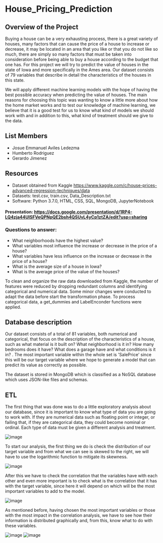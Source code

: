 # House_Pricing_Prediction

## Overview of the Project

Buying a house can be a very exhausting process, there is a great variety of houses, many factors that can cause the price of a house to increase or decrease, it may be located in an area that you like or that you do not like so much, there are simply so many factors that must be taken into consideration before being able to buy a house according to the budget that one has. For this project we will try to predict the value of houses in the state of Iowa and more specifically in the Ames area. Our dataset consists of 79 variables that describe in detail the characteristics of the houses in this state. 

We will apply different machine learning models with the hope of having the best possible accuracy when predicting the value of houses. The main reasons for choosing this topic was wanting to know a little more about how the home market works and to test our knowledge of machine learning, we believe that it is a good test for us to know what kind of models we should work with and in addition to this, what kind of treatment should we give to the data.

## List Members

- Josue Emmanuel Aviles Ledezma
- Humberto Rodriguez
- Gerardo Jimenez

## Resources
 
- Dataset obtained from Kaggle https://www.kaggle.com/c/house-prices-advanced-regression-techniques/data 
- Datasets: test.csv, train.csv, Data_Description.txt
- Software: Python 3.7.0, HTML, CSS, SQL, MongoDB, JupyterNotebook

#### Presentation: https://docs.google.com/presentation/d/1RP4-LQ4zja44UlSFVeQPNpQE2bsh4QSUvL4yCp1ztZA/edit?usp=sharing

### Questions to answer:

- What neighborhoods have the highest value?
- What variables most influence the increase or decrease in the price of a house?
- What variables have less influence on the increase or decrease in the price of a house?
- What is the average size of a house in Iowa?
- What is the average price of the value of the houses?


To clean and organize the raw data downloaded from Kaggle, the number of features were reduced by dropping redundant columns and identifying categorical and numerical data. Some minor changes were conducted to adapt the data before start the transformation phase. To process categorical data, a get_dummies and LabelEnconder functions were applied.

## Database description  

Our dataset consists of a total of 81 variables, both numerical and categorical, that focus on the description of the characteristics of a house, such as what material is it built on? What neighborhood is it in? How many bedrooms does it have? What does a garage have and what conditions is it in? . The most important variable within the whole set is 'SalePrice' since this will be our target variable where we hope to generate a model that can predict its value as correctly as possible.

The dataset is stored in MongoDB which is classified as a NoSQL database which uses JSON-like files and schemas.

## ETL

The first thing that was done was to do a little exploratory analysis about our database, since it is important to know what type of data you are going to work with. If they are numerical data such as floating point or integer, or failing that, if they are categorical data, they could become nominal or ordinal. Each type of data must be given a different analysis and treatment.

![image](https://user-images.githubusercontent.com/66183125/156894833-50f38fd6-644c-4ac1-b956-1e5ded995833.png)


To start our analysis, the first thing we do is check the distribution of our target variable and from what we can see is skewed to the right, we will have to use the logarithmic function to mitigate its skewness.

![image](https://user-images.githubusercontent.com/66183125/155928748-00b5a180-669b-435c-a258-4d615d54cb66.png)


After this we have to check the correlation that the variables have with each other and even more important is to check what is the correlation that it has with the target variable, since here it will depend on which will be the most important variables to add to the model.

![image](https://user-images.githubusercontent.com/66183125/155927411-b19e09de-7088-44fc-990f-65780a12399a.png)

As mentioned before, having chosen the most important variables or those with the most impact in the correlation analysis, we have to see how their information is distributed graphically and, from this, know what to do with these variables.

![image](https://user-images.githubusercontent.com/66183125/155928886-8010157e-371b-49d4-b834-d71bb9b4f605.png)
![image](https://user-images.githubusercontent.com/66183125/155928924-c98eb06c-300e-4172-bb05-bc17006ce68b.png)

